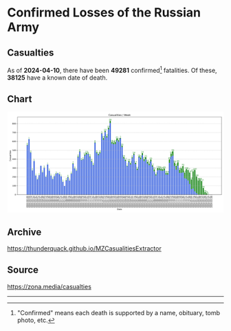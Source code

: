 
# Confirmed Losses of the Russian Army

## Casualties

As of **2024-04-10**, there have been **49281** confirmed[^1] fatalities.
Of these, **38125** have a known date of death.

## Chart

![7-Day Intervals Bar Chart](./docs/7days.svg)

## Archive

https://thunderquack.github.io/MZCasualitiesExtractor

## Source

https://zona.media/casualties

---

[^1]: "Confirmed" means each death is supported by a name, obituary, tomb photo, etc.
